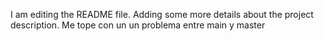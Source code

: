 I am editing the README file. Adding some more details about the project description.
Me tope con un un problema entre main y master
